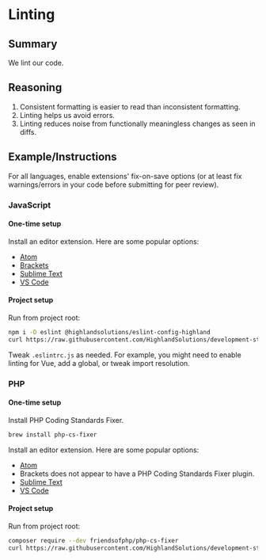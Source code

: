 # Linting
## Summary
We lint our code.


## Reasoning
1. Consistent formatting is easier to read than inconsistent formatting.
2. Linting helps us avoid errors.
3. Linting reduces noise from functionally meaningless changes as seen in diffs.


## Example/Instructions
For all languages, enable extensions' fix-on-save options (or at least fix warnings/errors in your code before submitting for peer review).

### JavaScript
#### One-time setup
Install an editor extension. Here are some popular options:

- [Atom](https://atom.io/packages/linter-eslint)
- [Brackets](https://github.com/fdecampredon/brackets-eslint)
- [Sublime Text](https://packagecontrol.io/packages/SublimeLinter-eslint)
- [VS Code](https://marketplace.visualstudio.com/items?itemName=dbaeumer.vscode-eslint)

#### Project setup
Run from project root:  

```sh
npm i -D eslint @highlandsolutions/eslint-config-highland
curl https://raw.githubusercontent.com/HighlandSolutions/development-standards/main/assets/linting/.eslintrc.js > .eslintrc.js
```

Tweak `.eslintrc.js` as needed. For example, you might need to enable linting for Vue, add a global, or tweak import resolution.

### PHP
#### One-time setup
Install PHP Coding Standards Fixer.

```sh
brew install php-cs-fixer
```

Install an editor extension. Here are some popular options:

- [Atom](https://atom.io/packages/php-cs-fixer)
- Brackets does not appear to have a PHP Coding Standards Fixer plugin.
- [Sublime Text](https://packagecontrol.io/packages/SublimeLinter-contrib-php-cs-fixer)
- [VS Code](https://marketplace.visualstudio.com/items?itemName=junstyle.php-cs-fixer)

#### Project setup
Run from project root:

```sh
composer require --dev friendsofphp/php-cs-fixer
curl https://raw.githubusercontent.com/HighlandSolutions/development-standards/main/assets/linting/.php_cs > .php_cs
```
